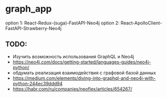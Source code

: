 # graph_app

option 1: React-Redux-(suga)-FastAPI-Neo4j
option 2: React-ApolloClient-FastAPI-Strawberry-Neo4j

## TODO:
* Изучить возможность использования GraphQL и Neo4j
* https://neo4j.com/docs/getting-started/languages-guides/neo4j-python/
* обдумать реализация взаимодействия с графовой базой данных
* https://medium.com/elements/diving-into-graphql-and-neo4j-with-python-244ec39ddd94
* https://habr.com/ru/companies/neoflex/articles/654267/

